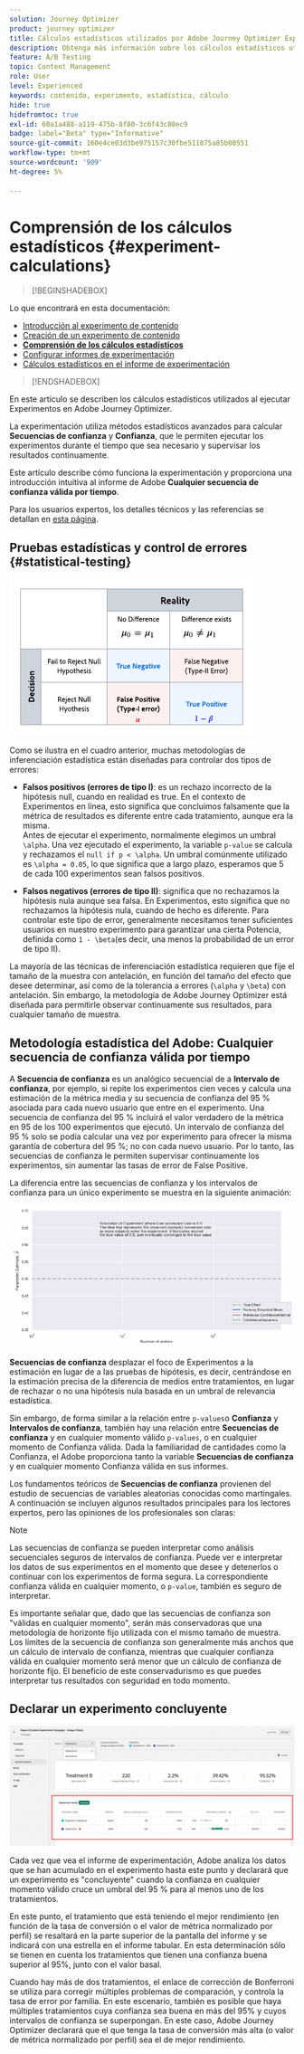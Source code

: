 ```yaml
---
solution: Journey Optimizer
product: journey optimizer
title: Cálculos estadísticos utilizados por Adobe Journey Optimizer Experimentation
description: Obtenga más información sobre los cálculos estadísticos utilizados al ejecutar experimentos
feature: A/B Testing
topic: Content Management
role: User
level: Experienced
keywords: contenido, experimento, estadística, cálculo
hide: true
hidefromtoc: true
exl-id: 60a1a488-a119-475b-8f80-3c6f43c80ec9
badge: label="Beta" type="Informative"
source-git-commit: 160e4ce03d3be975157c30fbe511875a85b00551
workflow-type: tm+mt
source-wordcount: '909'
ht-degree: 5%

---
```


# Comprensión de los cálculos estadísticos {#experiment-calculations}

>[!BEGINSHADEBOX]

Lo que encontrará en esta documentación:

* [Introducción al experimento de contenido](get-started-experiment.md)
* [Creación de un experimento de contenido](content-experiment.md)
* **[Comprensión de los cálculos estadísticos](experiment-calculations.md)**
* [Configurar informes de experimentación](reporting-configuration.md)
* [Cálculos estadísticos en el informe de experimentación](experiment-report-calculations.md)

>[!ENDSHADEBOX]

En este artículo se describen los cálculos estadísticos utilizados al ejecutar Experimentos en Adobe Journey Optimizer.

La experimentación utiliza métodos estadísticos avanzados para calcular **Secuencias de confianza** y **Confianza**, que le permiten ejecutar los experimentos durante el tiempo que sea necesario y supervisar los resultados continuamente.

Este artículo describe cómo funciona la experimentación y proporciona una introducción intuitiva al informe de Adobe **Cualquier secuencia de confianza válida por tiempo**.

Para los usuarios expertos, los detalles técnicos y las referencias se detallan en [esta página](../campaigns/assets/confidence_sequence_technical_details.pdf).

## Pruebas estadísticas y control de errores {#statistical-testing}

![](assets/technote_1.png)

Como se ilustra en el cuadro anterior, muchas metodologías de inferenciación estadística están diseñadas para controlar dos tipos de errores:

* **Falsos positivos (errores de tipo I)**: es un rechazo incorrecto de la hipótesis null, cuando en realidad es true. En el contexto de Experimentos en línea, esto significa que concluimos falsamente que la métrica de resultados es diferente entre cada tratamiento, aunque era la misma.
   </br>Antes de ejecutar el experimento, normalmente elegimos un umbral `\alpha`. Una vez ejecutado el experimento, la variable `p-value` se calcula y rechazamos el `null if p < \alpha`. Un umbral comúnmente utilizado es `\alpha = 0.05`, lo que significa que a largo plazo, esperamos que 5 de cada 100 experimentos sean falsos positivos.

* **Falsos negativos (errores de tipo II)**: significa que no rechazamos la hipótesis nula aunque sea falsa. En Experimentos, esto significa que no rechazamos la hipótesis nula, cuando de hecho es diferente. Para controlar este tipo de error, generalmente necesitamos tener suficientes usuarios en nuestro experimento para garantizar una cierta Potencia, definida como `1 - \beta`(es decir, una menos la probabilidad de un error de tipo II).

La mayoría de las técnicas de inferenciación estadística requieren que fije el tamaño de la muestra con antelación, en función del tamaño del efecto que desee determinar, así como de la tolerancia a errores (`\alpha` y `\beta`) con antelación. Sin embargo, la metodología de Adobe Journey Optimizer está diseñada para permitirle observar continuamente sus resultados, para cualquier tamaño de muestra.

## Metodología estadística del Adobe: Cualquier secuencia de confianza válida por tiempo

A **Secuencia de confianza** es un analógico secuencial de a **Intervalo de confianza**, por ejemplo, si repite los experimentos cien veces y calcula una estimación de la métrica media y su secuencia de confianza del 95 % asociada para cada nuevo usuario que entre en el experimento. Una secuencia de confianza del 95 % incluirá el valor verdadero de la métrica en 95 de los 100 experimentos que ejecutó. Un intervalo de confianza del 95 % solo se podía calcular una vez por experimento para ofrecer la misma garantía de cobertura del 95 %; no con cada nuevo usuario. Por lo tanto, las secuencias de confianza le permiten supervisar continuamente los experimentos, sin aumentar las tasas de error de False Positive.

La diferencia entre las secuencias de confianza y los intervalos de confianza para un único experimento se muestra en la siguiente animación:

![](assets/technote_2.gif)

**Secuencias de confianza** desplazar el foco de Experimentos a la estimación en lugar de a las pruebas de hipótesis, es decir, centrándose en la estimación precisa de la diferencia de medios entre tratamientos, en lugar de rechazar o no una hipótesis nula basada en un umbral de relevancia estadística.

Sin embargo, de forma similar a la relación entre `p-values`o **Confianza** y **Intervalos de confianza**, también hay una relación entre **Secuencias de confianza** y en cualquier momento válido `p-values`, o en cualquier momento de Confianza válida. Dada la familiaridad de cantidades como la Confianza, el Adobe proporciona tanto la variable **Secuencias de confianza** y en cualquier momento Confianza válida en sus informes.

Los fundamentos teóricos de **Secuencias de confianza** provienen del estudio de secuencias de variables aleatorias conocidas como martingales. A continuación se incluyen algunos resultados principales para los lectores expertos, pero las opiniones de los profesionales son claras:

>[!NOTE]
>
>Las secuencias de confianza se pueden interpretar como análisis secuenciales seguros de intervalos de confianza. Puede ver e interpretar los datos de sus experimentos en el momento que desee y detenerlos o continuar con los experimentos de forma segura. La correspondiente confianza válida en cualquier momento, o `p-value`, también es seguro de interpretar.

Es importante señalar que, dado que las secuencias de confianza son &quot;válidas en cualquier momento&quot;, serán más conservadoras que una metodología de horizonte fijo utilizada con el mismo tamaño de muestra. Los límites de la secuencia de confianza son generalmente más anchos que un cálculo de intervalo de confianza, mientras que cualquier confianza válida en cualquier momento será menor que un cálculo de confianza de horizonte fijo. El beneficio de este conservadurismo es que puedes interpretar tus resultados con seguridad en todo momento.

## Declarar un experimento concluyente

![](assets/experimentation_report_2.png)

Cada vez que vea el informe de experimentación, Adobe analiza los datos que se han acumulado en el experimento hasta este punto y declarará que un experimento es &quot;concluyente&quot; cuando la confianza en cualquier momento válido cruce un umbral del 95 % para al menos uno de los tratamientos.

En este punto, el tratamiento que está teniendo el mejor rendimiento (en función de la tasa de conversión o el valor de métrica normalizado por perfil) se resaltará en la parte superior de la pantalla del informe y se indicará con una estrella en el informe tabular. En esta determinación sólo se tienen en cuenta los tratamientos que tienen una confianza buena superior al 95%, junto con el valor basal.

Cuando hay más de dos tratamientos, el enlace de corrección de Bonferroni se utiliza para corregir múltiples problemas de comparación, y controla la tasa de error por familia. En este escenario, también es posible que haya múltiples tratamientos cuya confianza sea buena en más del 95% y cuyos intervalos de confianza se superpongan. En este caso, Adobe Journey Optimizer declarará que el que tenga la tasa de conversión más alta (o valor de métrica normalizado por perfil) sea el de mejor rendimiento.
